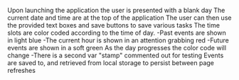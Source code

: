 Upon launching the application the user is presented with a blank day 
The current date and time are at the top of the application 
The user can then use the provided text boxes and save buttons to save various tasks 
The time slots are color coded according to the time of day. 
    -Past events are shown in light blue 
    -The current hour is shown in an attention grabbing red 
    -Future events are shown in a soft green
As the day progresses the color code will change
    -There is a second var "stamp" commented out for testing
Events are saved to, and retrieved from local storage to persist between page refreshes 
